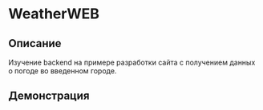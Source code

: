 # WeatherWEB

## Описание

Изучение backend на примере разработки сайта с получением данных о погоде во введенном городе.

## Демонстрация

